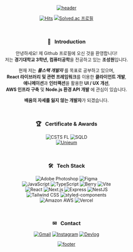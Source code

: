 <div align=center>

[![header](https://capsule-render.vercel.app/api?type=waving&color=gradient&customColorList=12&animation=fadeIn&height=230&section=header&text=Hi!%20I'm%20Wontory.&desc=Full-stack%20Developer%20%2B%20JavaScript%20Ecosystem%20Lover&fontSize=60&fontAlign=50&fontAlignY=33&descSize=20&descAlign=50&descAlignY=55)](https://github.com/wontory)
  
[![Hits](https://hits.seeyoufarm.com/api/count/incr/badge.svg?url=https%3A%2F%2Fgithub.com%2Fwontory%2Fhit-counter&count_bg=%236196FF&title_bg=%23555555&icon=github.svg&icon_color=%23E7E7E7&title=Hits&edge_flat=false)](https://github.com/wontory)
[![Solved.ac 프로필](http://mazassumnida.wtf/api/mini/generate_badge?boj=wontory)](https://solved.ac/wontory)  
  
&nbsp;  
  
### 🥰 &nbsp; Introduction
안녕하세요! 제 Github 프로필에 오신 것을 환영합니다!  
저는 **경기대학교 3학년, 컴퓨터공학**을 전공하고 있는 **조성원**입니다.  

현재 저는 ***풀스택 개발자*** 를 목표로 공부하고 있으며,  
**React 라이브러리 및 관련 프레임워크**를 이용한 **클라이언트 개발**,  
**애니메이션**과 **인터랙션**을 활용한 **UI / UX 개선**,  
**AWS 인프라 구축** 및 **Node.js 환경 API 개발** 에 관심이 있습니다.  

**배움의 자세를 잃지 않는 개발자**가 되겠습니다.
  
&nbsp;  
  
### 🏆 &nbsp; Certificate & Awards
![CSTS FL](https://img.shields.io/badge/CSTS%20FL-40AEF0.svg?style=for-the-badge)
![SQLD](https://img.shields.io/badge/SQLD-006600.svg?style=for-the-badge)  
[![Unieum](https://img.shields.io/badge/apis:unieum-제2회_교원그룹_AI_챌린지_대상-FFAA00?style=for-the-badge)](https://github.com/wontory/wontory/blob/master/documents/%E1%84%8C%E1%85%A62%E1%84%92%E1%85%AC%20%E1%84%80%E1%85%AD%E1%84%8B%E1%85%AF%E1%86%AB%E1%84%80%E1%85%B3%E1%84%85%E1%85%AE%E1%86%B8%20AI%E1%84%8E%E1%85%A2%E1%86%AF%E1%84%85%E1%85%B5%E1%86%AB%E1%84%8C%E1%85%B5%20%E1%84%83%E1%85%A2%E1%84%92%E1%85%AC%20%E1%84%83%E1%85%A2%E1%84%89%E1%85%A1%E1%86%BC.pdf)
  
&nbsp;  
  
### 🛠︎ &nbsp; Tech Stack
![Adobe Photoshop](https://img.shields.io/badge/Adobe&nbsp;Photoshop-31A8FF.svg?logo=AdobePhotoshop&logoColor=white&style=flat)
![Figma](https://img.shields.io/badge/Figma-F24E1E.svg?logo=Figma&logoColor=white&style=flat)  
![JavaScript](https://img.shields.io/badge/JavaScript-F7DF1E.svg?logo=JavaScript&logoColor=black&style=flat)
![TypeScript](https://img.shields.io/badge/TypeScript-3178C6.svg?logo=TypeScript&logoColor=white&style=flat)
![Berry](https://img.shields.io/badge/Berry-2C8EBB.svg?logo=Yarn&logoColor=white&style=flat)
![Vite](https://img.shields.io/badge/Vite-646CFF.svg?logo=Vite&logoColor=white&style=flat)  
![React](https://img.shields.io/badge/React-61DAFB.svg?logo=React&logoColor=black&style=flat)
![Next.js](https://img.shields.io/badge/Next.js-000000.svg?logo=Next.js&logoColor=white&style=flat)
![Express](https://img.shields.io/badge/Express-000000.svg?logo=Express&logoColor=white&style=flat)
![NestJS](https://img.shields.io/badge/NestJS-E0234E.svg?logo=NestJS&logoColor=white&style=flat)  
![Tailwind CSS](https://img.shields.io/badge/Tailwind%20CSS-06B6D4.svg?logo=tailwindcss&logoColor=white&style=flat)
![styled-components](https://img.shields.io/badge/styled--components-DB7093.svg?logo=styled-components&logoColor=white&style=flat)  
![Amazon AWS](https://img.shields.io/badge/Amazon%20AWS-232F3E.svg?logo=AmazonAWS&logoColor=white&style=flat)
![Vercel](https://img.shields.io/badge/Vercel-000000.svg?logo=Vercel&logoColor=white&style=flat)
  
&nbsp;  
  
### ✉ &nbsp; Contact
[![Gmail](https://img.shields.io/badge/Gmail-EA4335?style=flat&logo=Gmail&logoColor=white)](mailto:devwontory@gmail.com)
[![Instagram](https://img.shields.io/badge/Instagram-E4405F?style=flat&logo=instagram&logoColor=white)](https://www.instagram.com/jo_saeng/)
[![Devlog](https://img.shields.io/badge/Devlog-FF4088?style=flat&logo=hugo&logoColor=white)](https://wontory.github.io/profile/)

[![footer](https://capsule-render.vercel.app/api?type=waving&color=gradient&customColorList=12&animation=fadeIn&section=footer)](https://github.com/wontory)
  
</div>
